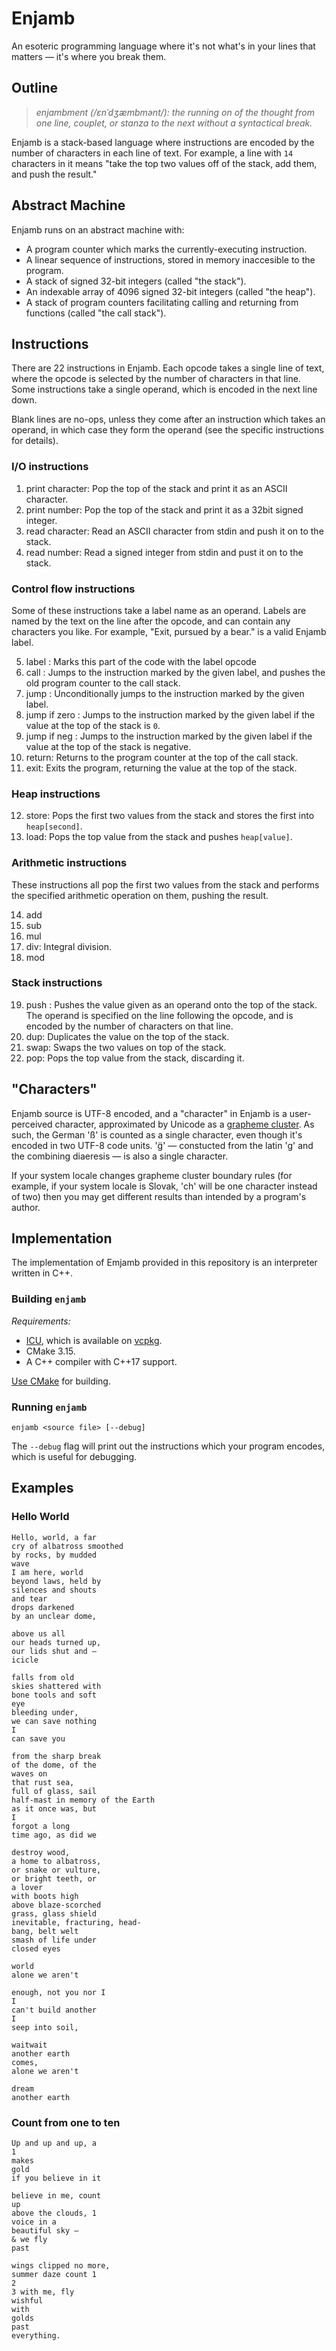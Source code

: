 # Enjamb

An esoteric programming language where it's not what's in your lines that matters — it's where you break them.

## Outline

> _enjambment (/ɛnˈdʒæmbmənt/): the running on of the thought from one line, couplet, or stanza to the next without a syntactical break._

Enjamb is a stack-based language where instructions are encoded by the number of characters in each line of text. For example, a line with `14` characters in it means "take the top two values off of the stack, add them, and push the result." 

## Abstract Machine

Enjamb runs on an abstract machine with:

- A program counter which marks the currently-executing instruction.
- A linear sequence of instructions, stored in memory inaccesible to the program.
- A stack of signed 32-bit integers (called "the stack").
- An indexable array of 4096 signed 32-bit integers (called "the heap").
- A stack of program counters facilitating calling and returning from functions (called "the call stack").

## Instructions

There are 22 instructions in Enjamb. Each opcode takes a single line of text, where the opcode is selected by the number of characters in that line. Some instructions take a single operand, which is encoded in the next line down.

Blank lines are no-ops, unless they come after an instruction which takes an operand, in which case they form the operand (see the specific instructions for details).

### I/O instructions
1. print character: Pop the top of the stack and print it as an ASCII character.
2. print number: Pop the top of the stack and print it as a 32bit signed integer.
3. read character: Read an ASCII character from stdin and push it on to the stack.
4. read number: Read a signed integer from stdin and pust it on to the stack.

### Control flow instructions
Some of these instructions take a label name as an operand. Labels are named by the text on the line after the opcode, and can contain any characters you like. For example, "Exit, pursued by a bear." is a valid Enjamb label.

5. label <label>: Marks this part of the code with the label opcode
6. call <label>: Jumps to the instruction marked by the given label, and pushes the old program counter to the call stack.
7. jump <label>: Unconditionally jumps to the instruction marked by the given label.
8. jump if zero <label>: Jumps to the instruction marked by the given label if the value at the top of the stack is `0`.
9. jump if neg <label>: Jumps to the instruction marked by the given label if the value at the top of the stack is negative.
10. return: Returns to the program counter at the top of the call stack.
11. exit: Exits the program, returning the value at the top of the stack.

### Heap instructions
12. store: Pops the first two values from the stack and stores the first into `heap[second]`.
13. load: Pops the top value from the stack and pushes `heap[value]`.

### Arithmetic instructions
These instructions all pop the first two values from the stack and performs the specified arithmetic operation on them, pushing the result.

14. add
15. sub
16. mul
17. div: Integral division.
18. mod

### Stack instructions
19. push <value>: Pushes the value given as an operand onto the top of the stack. The operand is specified on the line following the opcode, and is encoded by the number of characters on that line.
20. dup: Duplicates the value on the top of the stack. 
21. swap: Swaps the two values on top of the stack.
22. pop: Pops the top value from the stack, discarding it.
  
 
## "Characters"

Enjamb source is UTF-8 encoded, and a "character" in Enjamb is a user-perceived character, approximated by Unicode as a [grapheme cluster](http://www.unicode.org/reports/tr29/#Grapheme_Cluster_Boundaries). As such, the German 'ß' is counted as a single character, even though it's encoded in two UTF-8 code units. 'g̈' — constucted from the latin 'g' and the combining diaeresis — is also a single character.

If your system locale changes grapheme cluster boundary rules (for example, if your system locale is Slovak, 'ch' will be one character instead of two) then you may get different results than intended by a program's author.
  
## Implementation

The implementation of Emjamb provided in this repository is an interpreter written in C++.

### Building `enjamb`

_Requirements:_
- [ICU](http://site.icu-project.org/download/), which is available on [vcpkg](https://github.com/Microsoft/vcpkg/tree/master/ports/icu).
- CMake 3.15.
- A C++ compiler with C++17 support.

[Use CMake](https://cmake.org/runningcmake/) for building.

### Running `enjamb`

```
enjamb <source file> [--debug]
```

The `--debug` flag will print out the instructions which your program encodes, which is useful for debugging.

## Examples

### Hello World

```
Hello, world, a far
cry of albatross smoothed
by rocks, by mudded
wave
I am here, world
beyond laws, held by
silences and shouts
and tear
drops darkened
by an unclear dome,

above us all
our heads turned up,
our lids shut and —
icicle

falls from old
skies shattered with
bone tools and soft
eye
bleeding under,
we can save nothing
I
can save you

from the sharp break
of the dome, of the
waves on
that rust sea,
full of glass, sail
half-mast in memory of the Earth
as it once was, but
I
forgot a long
time ago, as did we

destroy wood,
a home to albatross,
or snake or vulture,
or bright teeth, or
a lover
with boots high
above blaze-scorched
grass, glass shield
inevitable, fracturing, head-
bang, belt welt
smash of life under
closed eyes

world
alone we aren't

enough, not you nor I
I
can't build another
I
seep into soil,

waitwait
another earth
comes,
alone we aren't

dream
another earth

```

### Count from one to ten

```
Up and up and up, a
1
makes
gold
if you believe in it

believe in me, count
up
above the clouds, 1
voice in a
beautiful sky —
& we fly
past

wings clipped no more,
summer daze count 1
2
3 with me, fly
wishful
with
golds
past
everything.
```
